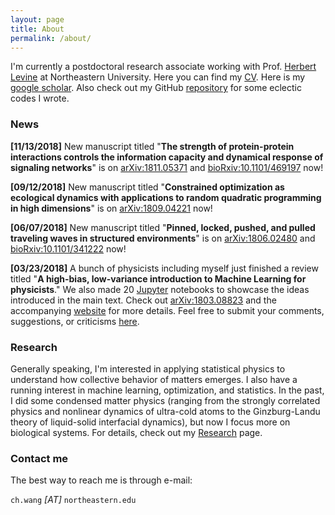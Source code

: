 ```yaml
---
layout: page
title: About
permalink: /about/
---
```



I'm currently a postdoctoral research associate working with Prof. [Herbert Levine](http://www.bioe.neu.edu/people/levine-herbert) at Northeastern University. Here you can find my [CV](https://www.dropbox.com/s/0fl1yhye8zwfcjq/CHW_CV.pdf?dl=0). Here is my [google scholar](https://scholar.google.com/citations?user=_-ylxpYAAAAJ&hl=en). Also check out my GitHub [repository](https://github.com/chinghao0703) for some eclectic codes I wrote.


### News ###


**[11/13/2018]**
New manuscript titled "**The strength of protein-protein interactions controls the information capacity and dynamical response of signaling networks**" is on [arXiv:1811.05371](https://arxiv.org/abs/1811.05371) and [bioRxiv:10.1101/469197](https://doi.org/10.1101/469197) now!

**[09/12/2018]**
New manuscript titled "**Constrained optimization as ecological dynamics with applications to random quadratic programming in high dimensions**" is on [arXiv:1809.04221](https://arxiv.org/abs/1809.04221) now!

**[06/07/2018]**
New manuscript titled "**Pinned, locked, pushed, and pulled traveling waves in structured environments**" is on [arXiv:1806.02480](https://arxiv.org/abs/1806.02480) and [bioRxiv:10.1101/341222](https://doi.org/10.1101/341222) now!

**[03/23/2018]**
A bunch of physicists including myself just finished a review titled "**A high-bias, low-variance introduction to Machine Learning for physicists**." We also made 20 [Jupyter](http://jupyter.org/) notebooks to showcase the ideas introduced in the main text. Check out [arXiv:1803.08823](https://arxiv.org/abs/1803.08823) and the accompanying [website](http://physics.bu.edu/~pankajm/MLnotebooks.html) for more details. Feel free to submit your comments, suggestions, or criticisms [here](https://docs.google.com/forms/d/e/1FAIpQLSd_ZqSuNXB5wTuLzYkXIOOBkmbMuSb7h4jia5koLg5aawq5Qw/viewform).

### Research ###

Generally speaking, I'm interested in applying statistical physics to understand how collective behavior of matters emerges. I also have a running interest in machine learning, optimization, and statistics. In the past, I did some condensed matter physics (ranging from the strongly correlated physics and nonlinear dynamics of ultra-cold atoms to the Ginzburg-Landu theory of liquid-solid interfacial dynamics), but now I focus more on biological systems. For details, check out my [Research](https://chinghao0703.github.io/Research/) page.


### Contact me

The best way to reach me is through e-mail:

`ch.wang` *[AT]* `northeastern.edu`
